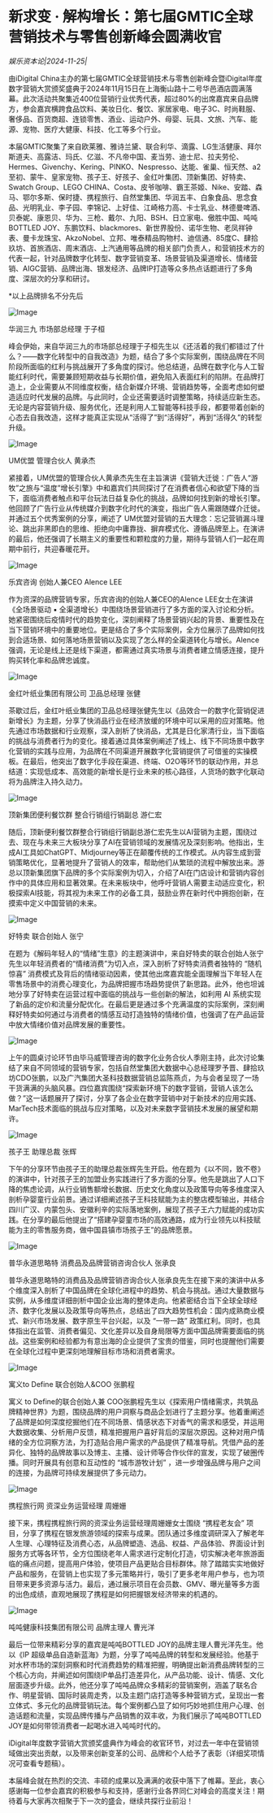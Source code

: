 # 新求变 · 解构增长：第七届GMTIC全球营销技术与零售创新峰会圆满收官

*娱乐资本论|2024-11-25|*

由iDigital China主办的第七届GMTIC全球营销技术与零售创新峰会暨iDigital年度数字营销大赏颁奖盛典于2024年11月15日在上海衡山路十二号华邑酒店圆满落幕。此次活动共聚集近400位营销行业优秀代表，超过80%的出席嘉宾来自品牌方，参会嘉宾横跨食品饮料、美妆日化、餐饮、家居家电、电子3C、时尚鞋服、奢侈品、百货商超、连锁零售、酒业、运动户外、母婴、玩具、文旅、汽车、能源、宠物、医疗大健康、科技、化工等多个行业。

本届GMTIC聚集了来自欧莱雅、雅诗兰黛、联合利华、滴露、LG生活健康、拜尔斯道夫、高露洁、玛氏、亿滋、不凡帝中国、麦当劳、迪士尼、拉夫劳伦、Hermes、Givenchy、Kering、PINKO、Nespresso、达能、雀巢、恒天然、a2至初、蒙牛、皇家宠物、孩子王、好孩子、金红叶集团、顶新集团、好特卖、Swatch Group、LEGO CHINA、Costa、皮爷咖啡、霸王茶姬、Nike、安踏、森马、鄂尔多斯、保时捷、携程旅行、自然堂集团、华润五丰、白象食品、思念食品、光明乳业、李子园、李锦记、上好佳、江崎格力高、卡士乳业、林德曼啤酒、贝泰妮、康恩贝、华为、三枪、戴尔、九阳、BSH、日立家电、傲胜中国、吨吨BOTTLED JOY、东鹏饮料、blackmores、新世界股份、诺华生物、老凤祥钟表、曼卡龙珠宝、AkzoNobel、立邦、唯泰精品购物村、迪信通、85度C、肆拾玖坊、首旅酒店、周末酒店、上汽通用等品牌的相关部门负责人，和营销技术方的代表一起，针对品牌数字化转型、数字营销变革、场景营销及渠道增长、情绪营销、AIGC营销、品牌出海、银发经济、品牌IP打造等众多热点话题进行了多角度、深层次的分享和研讨。

*以上品牌排名不分先后

![Image](https://q8.itc.cn/images01/20241125/fdadc493a34e4f5fb072e89e27b724e9.jpeg)

华润三九 市场部总经理 于子桓

峰会伊始，来自华润三九的市场部总经理于子桓先生以《还活着的我们都错过了什么？——数字化转型中的自我改造》为题，结合了多个实际案例，围绕品牌在不同阶段所面临的红利与挑战展开了多角度的探讨。他总结道，品牌在数字化与人工智能红利时代，需要兼顾短期收益与长期价值，避免陷入表面红利的陷阱。在品牌打造上，企业需要从不同维度权衡，结合新媒介环境、营销趋势等，全面考虑如何塑造适应时代发展的品牌。与此同时，企业还需要适时调整策略，持续适应新生态。无论是内容营销升级、服务优化，还是利用人工智能等科技手段，都要带着创新的心态去自我改造，这样才能真正实现从“活得了”到“活得好”，再到“活得久”的转型升级。

![Image](https://q6.itc.cn/images01/20241125/2c253a14ec654637ace9b5c030e03da9.jpeg)

UM优盟 管理合伙人 黄承杰

紧接着，UM优盟的管理合伙人黄承杰先生在主旨演讲《营销大迁徙：广告人“游牧”之旅与“温度”增长引擎》中和嘉宾们共同探讨了在消费者信心和欲望下降的当下，面临消费者触点和平台玩法日益复杂化的挑战，品牌如何找到新的增长引擎。他回顾了广告行业从传统媒介到数字化时代的演变，指出广告人需跟随媒介迁徙。并通过五个优秀案例的分享，阐述了 UM优盟对营销的五大理念：忘记营销漏斗理论、跳出非黑即白的思维、拒绝向中庸靠拢、摒弃模式化、遵循品牌至上。在演讲的最后，他还强调了长期主义的重要性和颗粒度的力量，期待与营销人们一起在周期中前行，共迎春暖花开。

![Image](https://q9.itc.cn/images01/20241125/c3d9ab252f20435e957e3c9167d350f3.jpeg)

乐宾咨询 创始人兼CEO Alence LEE

作为资深的品牌营销专家，乐宾咨询的创始人兼CEO的Alence LEE女士在演讲《全场景驱动 ▪ 全渠道增长》中围绕场景营销进行了多方面的深入讨论和分析。她紧密围绕后疫情时代的趋势变化，深刻阐释了场景营销兴起的背景、重要性及在当下营销环境中的重要地位。更是结合了多个实际案例，全方位展示了品牌如何找到合适场景、如何落地场景营销以及实现了怎么样的全渠道转化与增长。Alence强调，无论是线上还是线下渠道，都需通过真实场景与消费者建立情感连接，提升购买转化率和品牌忠诚度。

![Image](https://q7.itc.cn/images01/20241125/f6bb3d108f2244b98050f358f048010d.jpeg)

金红叶纸业集团有限公司 卫品总经理 张健

茶歇过后，金红叶纸业集团的卫品总经理张健先生以《品效合一的数字化营销促进新增长》为主题，分享了快消品行业在经济放缓的环境中可以采用的应对策略。他先通过市场数据和行业观察，深入剖析了快消品，尤其是日化家清行业，当下面临的挑战与消费者行为的变化。接着通过具体案例阐述了线上、线下不同场景中数字化营销的实践与应用，为品牌在不同渠道开展数字化营销提供了可借鉴的实操模板。在最后，他突出了数字化手段在渠道、终端、O2O等环节的联动作用，并总结道：实现低成本、高效能的新增长是行业未来的核心路径，人货场的数字化联动将为品牌注入持久动力。

![Image](https://q1.itc.cn/images01/20241125/84fba9d1b7944bc2bfcb34776b06480d.jpeg)

顶新集团便利餐饮群 整合行销组行销副总 游仁宏

随后，顶新便利餐饮群整合行销组行销副总游仁宏先生以AI营销为主题，围绕过去、现在与未来三大板块分享了AI在营销领域的发展情况及深刻影响。他指出，生成AI工具如ChatGPT、Midjourney等正在颠覆传统的工作模式。从内容生成到营销策略优化，显著地提升了营销人的效率，帮助他们从繁琐的流程中解放出来。游总以顶新集团旗下品牌的多个实际案例为切入，介绍了AI在门店设计和营销内容创作中的具体应用和显著效果。在未来板块中，他呼吁营销人需要主动适应变化，积极探索AI技能，将其视为未来工作的必备工具，鼓励业界在新时代中拥抱创新，在摸索中定义中国营销的未来。

![Image](https://q1.itc.cn/images01/20241125/e2ad8d4b91dc4c01b4578b1353ef8d25.jpeg)

好特卖 联合创始人 张宁

在题为《解码年轻人的“情绪”生意》的主题演讲中，来自好特卖的联合创始人张宁先生以年轻消费者的“情绪消费”为切入点，深入剖析了好特卖消费者独特的 “随机惊喜” 消费模式及背后的情绪驱动因素，使其他出席嘉宾能全面理解当下年轻人在零售场景中的消费心理变化，为品牌把握市场趋势提供了新思路。此外，他也坦诚地分享了好特卖在运营过程中面临的挑战与一些创新的解法，如利用 AI 系统实现了新品的定价和流量分配优化。在最后更是通过多个充满温度的实际案例，深刻阐释好特卖如何通过与消费者的情感互动打造独特的情绪价值，也强调了在产品运营中放大情绪价值对品牌发展的重要性。

![Image](https://q4.itc.cn/images01/20241125/ff2a3eaf6351417ab56b535a2ed45c0c.jpeg)

上午的圆桌讨论环节由毕马威管理咨询的数字化业务合伙人季刚主持，此次讨论集结了来自不同领域的营销专家，包括自然堂集团大数据中心总经理罗予晋、肆拾玖坊CDO张鹏，以及广汽集团大圣科技数据营销总监陈燕贞，为与会者呈现了一场干货满满的头脑风暴。四位嘉宾围绕“探索新环境下的数字营销，营销人该怎么做？”这一话题展开了探讨，分享了各企业在数字营销中对于新技术的应用实践、MarTech技术面临的挑战与应对策略，以及对未来数字营销技术发展的展望和期许。

![Image](https://q9.itc.cn/images01/20241125/2efbff64bbdf4ebfa23db61ff83b7f83.jpeg)

孩子王 助理总裁 张辉

下午的分享环节由孩子王的助理总裁张辉先生开启。他在题为《以不同，致不卷》的演讲中，针对孩子王的加盟业务实践进行了多方面的分享。他先是跳出了人口下降的焦虑论调，从行业销售额增长数据、历史文化角度以及政策导向等多维度深入剖析孕婴童行业前景。通过详细阐述孩子王科技赋能为主的整店模型输出，并结合四川广汉、内蒙包头、安徽利辛的实际落地案例，展现了孩子王六力赋能的成功实践。在分享的最后他提出了“搭建孕婴童市场的高效通路，成为行业领先以科技赋能为主的零售服务商，做中国县镇市场孩子王”的品牌愿景。

![Image](https://q3.itc.cn/images01/20241125/12ff4804835d4b94b43013bd2d0c1594.jpeg)

普华永道思略特 消费品及品牌营销咨询合伙人 张承良

普华永道思略特的消费品及品牌营销咨询合伙人张承良先生在接下来的演讲中从多个维度深入剖析了中国品牌在全球化进程中的趋势、机会与挑战。通过大量数据与实例，从多维度详细剖析中国企业出海的整体走向。他紧密结合当下全球全球经济、数字化发展以及政策导向等热点，总结出了四大趋势性机会：国内成熟商业模式、新兴市场发展、数字原生平台兴起，以及 “一带一路” 政策红利。同时，也具体指出在监管、消费者偏见、文化差异以及自身局限等方面中国品牌需要面临的挑战。这些案例和经验都为有意出海的企业提供了宝贵的借鉴，同时也提醒他们需要在全球化过程中更深刻地理解目标市场和消费者需求。

![Image](https://q0.itc.cn/images01/20241125/26ab509a361b446da4dfa1f05c394100.jpeg)

寓义to Define 联合创始人&COO 张鹏程

寓义 to Define的联合创始人兼 COO张鹏程先生以《探索用户情绪需求，共筑品牌精神世界》为题，围绕品牌的用户洞察与商品企划进行了主题分享。他着重阐述了品牌是如何深度挖掘他们在不同场景、情感状态下对香气的需求和感受，并运用大数据收集、分析用户反馈，精准把握用户喜好背后的深层次原因。这种对用户情绪的全方位洞察方法，为打造贴合用户需求的产品提供了精准导航。凭借产品的差异化、独特的品牌故事以及博主、主播、设计师等合作伙伴的宣发，实现了破圈传播。同时开展具有创意和互动性的 “城市游牧计划” ，进一步增强品牌与用户之间的连接，为品牌可持续发展提供了多元动力。

![Image](https://q0.itc.cn/images01/20241125/04d442d1c04b4733a582a1b50648be0a.jpeg)

携程旅行网 资深业务运营经理 周姗姗

接下来，携程携程旅行网的资深业务运营经理周姗姗女士围绕 “携程老友会” 项目，分享了携程在银发旅游领域的探索与成果。团队通过多维度调研深入了解老年人生理、心理特征及消费心态，从品牌塑造、选品、权益、产品体验、界面设计到服务方式等各环节，全方位围绕老年人需求进行定制化打造，切实解决老年旅游面临的痛点问题，提高用户体验，使项目产品更贴合目标群体。除了踏踏实实地做好产品和服务，在营销上也实现了多元策略并行，吸引了更多老年用户参与，也为项目带来更多资源与活力。最后，通过展示项目在会员数、GMV、曝光量等多方面的出色成绩，直观地展现了携程是如何把握银发经济带来的机遇的。

![Image](https://q5.itc.cn/images01/20241125/307adf93e6534d4290ab9838ffe5fa36.jpeg)

吨吨健康科技集团有限公司 品牌主理人 曹光洋

最后一位带来精彩分享的嘉宾是吨吨BOTTLED JOY的品牌主理人曹光洋先生。他以《IP 超级单品自造新蓝海》为题，分享了吨吨品牌的转型和发展经验。他基于对水杯市场的深刻洞察和时代消费趋势的精准把握，明确提出新消费品牌转型的三个核心方向，并阐述如何围绕IP单品打造差异化，从产品功能、设计、情感、文化层面逐步升级。此外，他还分享了吨吨品牌众多精彩的营销案例，涵盖了联名合作、明星营销、国际时装周走秀，以及主题门店打造等多种营销方式，呈现出一套立体式、多元化的品牌营销玩法。每个案例都凸显了如何巧妙地抓住用户心理、创造话题和流量，实现品牌传播与产品销售的双丰收，为我们展示了吨吨BOTTLED JOY是如何带领消费者一起喝水进入吨吨时代的。

iDigital年度数字营销大赏颁奖盛典作为峰会的收官环节，对过去一年中在营销领域做出突出贡献，以及带来创新变革的公司、品牌和个人给予了表彰（详细奖项情况可查看专题稿）。

本届峰会就在热烈的交流、丰硕的成果以及满满的收获中落下了帷幕。至此，衷心感谢每一位参会嘉宾的积极参与和支持，感谢行业各界同仁对峰会的高度关注！期待着与大家再次相聚于下一次的盛会，继续共探行业前沿！

